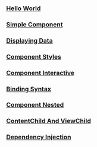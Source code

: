 ### [Hello World](doc/hello_world.md)
### [Simple Component](doc/simple_component.md)
### [Displaying Data](doc/displaying_data.md)
### [Component Styles](doc/component_styles.md)
### [Component Interactive](doc/component_interactive.md)
### [Binding Syntax](doc/binding_syntax.md)
### [Component Nested](doc/component_nested.md)
### [ContentChild And ViewChild](doc/contentchild_and_viewchild.md)
### [Dependency Injection](doc/dependency_injection.md)